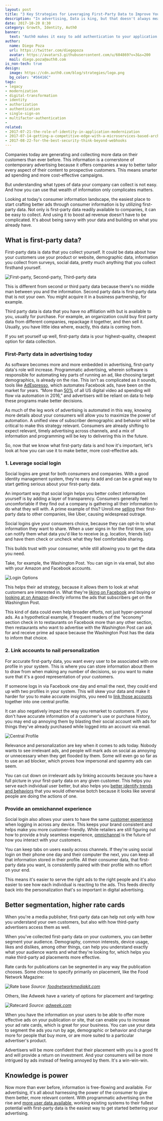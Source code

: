 ```yaml
---
layout: post
title: "3 Key Strategies for Leveraging First-Party Data to Improve Your Ads"
description: "In advertising, Data is king, but that doesn't always mean it's put to good use. Until now."
date: 2017-10-20 8:30
category: Growth, Identity, Auth0
banner:
  text: "Auth0 makes it easy to add authentication to your application."
author:
  name: Diego Poza
  url: https://twitter.com/diegopoza
  avatar: https://avatars3.githubusercontent.com/u/604869?v=3&s=200
  mail: diego.poza@auth0.com
is_non-tech: true
design:
  image: https://cdn.auth0.com/blog/strategies/logo.png
  bg_color: "#56416C"
tags:
- legacy
- modernization
- digital-transformation
- identity
- authorization
- authentication
- single-sign-on
- multifactor-authentication
-
related:
- 2017-07-21-the-role-of-identity-in-application-modernization
- 2017-07-14-getting-a-competitive-edge-with-a-microservices-based-architecture
- 2017-08-22-for-the-best-security-think-beyond-webhooks
---
```


Companies today are generating and collecting more data on their customers than ever before. This information is a cornerstone of contemporary advertising because it offers companies a way to better tailor every aspect of their content to prospective customers. This means smarter ad spending and more cost-effective campaigns.

But understanding what types of data your company can collect is not easy. And how you can use that wealth of information only complicates matters.

Looking at today's consumer information landscape, the easiest place to start crafting better ads through consumer information is by utilizing first-party data. Not only is first-party data readily available to companies, it can be easy to collect. And using it to boost ad revenue doesn't have to be complicated. It's about being savvy with your data and building on what you already have.

## What is first-party data?

First-party data is data that you collect yourself. It could be data about how your customers use your product or website, demographic data, information you collect from surveys, social data, pretty much anything that you collect firsthand yourself.

![First-party, Second-party, Third-party data](https://cdn.auth0.com/blog/digital/partydata.png)

This is different from second or third party data because there's no middle man between you and the information. Second party data is first-party data that is not your own. You might acquire it in a business partnership, for example.

Third party data is data that you have no affiliation with but is available to you, usually for purchase. For example, an organization could buy first party data from different companies, repackage it together, and then sell it. Usually, you have little idea where, exactly, this data is coming from.

If you set yourself up well, first-party data is your highest-quality, cheapest option for data collection.

### First-Party data in advertising today

As software becomes more and more embedded in advertising, first-party data's role will increase. Programmatic advertising, wherein software is responsible for automating key parts of running an ad, like choosing target demographics, is already on the rise. This isn't as complicated as it sounds, tools like [AdEspresso](https://adespresso.com/), which automates Facebook ads, have been on the market for years. “More than [50%](http://west.gannettuscp.com/images/uploads/attachments/eMarketer_US_Digital_Display_Advertising_Trends-Eight_Developments_to_Watch_for_in_2016.pdf) of all US digital video ad spending will flow via automation in 2016,” and advertisers will be reliant on data to help these programs make better decisions.

As much of the leg work of advertising is automated in this way, knowing more details about your consumers will allow you to maximize the power of automation. A unified view of subscriber demographic and behavior will be critical to make this strategy relevant. Consumers are already shifting to expect relevant, timely advertising across channels, and a mix of information and programming will be key to delivering this in the future.

So, now that we know what first-party data is and how it's important, let's look at how you can use it to make better, more cost-effective ads.

### 1. Leverage social login

Social logins are great for both consumers and companies. With a good identity management system, they're easy to add and can be a great way to start getting serious about your first-party data.

An important way that social login helps you better collect information yourself is by adding a layer of transparency. Consumers generally feel uncomfortable if they find out a company is gathering all their information to do what they will with. A prime example of this? Unroll.me [selling](https://theintercept.com/2017/04/24/stop-using-unroll-me-right-now-it-sold-your-data-to-uber/) their first-party data to other companies, like Uber, causing widespread outrage.

Social logins give your consumers choice, because they can opt-in to what information they want to share. When a user signs in for the first time, you can notify them what data you'd like to receive (e.g. location, friends list) and have them check or uncheck what they feel comfortable sharing.

This builds trust with your consumer, while still allowing you to get the data you need.

Take, for example, the Washington Post. You can sign in via email, but also with your Amazon and Facebook accounts.

![Login Options](https://cdn.auth0.com/blog/digital/loginoptions.png)

This helps their ad strategy, because it allows them to look at what customers are interested in. What they're [liking on Facebook](https://www.sellbrite.com/blog/generating-facebook-ad-content/) and buying or [looking at on Amazon](https://www.sellbrite.com/blog/amazon-ppc-7-secrets-for-maximizing-return/) directly informs the ads that subscribers get on the Washington Post.

This kind of data could even help broader efforts, not just hyper-personal ads. As a hypothetical example, if frequent readers of the “economy” section check in to restaurants on Facebook more than any other section, then restaurants who want to advertise with the Washington Post can ask for and receive prime ad space because the Washington Post has the data to inform that choice.

### 2. Link accounts to nail personalization

For accurate first-party data, you want every user to be associated with one profile in your system. This is where you can store information about them to draw from when making any number of decisions, so you want to make sure that it's a good representation of your customers.

If someone logs in via Facebook one day and email the next, they could end up with two profiles in your system. This will skew your data and make it harder for you to make accurate insights, you need to [link those accounts](https://auth0.com/docs/link-accounts) together into one central profile.

It can also negatively impact the way you remarket to customers. If you don't have accurate information of a customer's use or purchase history, you may end up annoying them by blasting their social account with ads for things they've already purchased while logged into an account via email.

![Central Profile](https://cdn.auth0.com/blog/digital/centralprofile.png)

Relevance and personalization are key when it comes to ads today. Nobody wants to see irrelevant ads, and people will mark ads on social as annoying or unnecessary when they get flooded by them. Some will even go so far as to use an ad blocker, which proves how impersonal and spammy ads can seem.

You can cut down on irrelevant ads by linking accounts because you have a full picture in your first-party data on any given customer. This helps you serve each individual user better, but also helps you [better identify trends and behaviors](https://www.interana.com/blog/10-stories-companies-changed-users-behavior/) that you would otherwise botch because it looks like several people are doing the actions of one.

### Provide an omnichannel experience

Social login also allows your users to have the same [customer experience](https://www.zendesk.com/resources/why-companies-should-invest-in-the-customer-experience/) when logging in across any device. This keeps your brand consistent and helps make you more customer-friendly. While retailers are still figuring out how to provide a truly seamless experience, [omnichannel](https://auth0.com/blog/the-three-best-ways-to-create-the-single-vision-of-a-customer/) is the future of how you interact with your customers.

You can keep tabs on users easily across channels. If they're using social login on their phone one day and their computer the next, you can keep all that information stored in their profile. All their consumer data, that first-party data you want, is consistently paired with their profile with no effort on your end.

This means it's easier to serve the right ads to the right people and it's also easier to see how each individual is reacting to the ads. This feeds directly back into the personalization that's so important in digital advertising.

## Better segmentation, higher rate cards

When you're a media publisher, first-party data can help not only with how you understand your own customers, but also with how third-party advertisers access them as well.

When you've collected first-party data on your customers, you can better segment your audience. Demography, common interests, device usage, likes and dislikes, among other things, can help you understand exactly what your audience wants and what they're looking for, which helps you make third-party ad placements more effective.

Rate cards for publications can be segmented in any way the publication chooses. Some choose to specify primarily on placement, like the Food Network Magazine:

![Rate base](https://cdn.auth0.com/blog/digital/ratebase.png)
_Source: [foodnetworkmediakit.com](http://www.foodnetworkmediakit.com/digital-edition)_

Others, like Adweek have a variety of options for placement and targeting:

![Ratecard](https://cdn.auth0.com/blog/digital/ratecard.png)
_Source: [adweek.com](http://www.adweek.com/files/2014-Digital-Rate-Card-101414.pdf)_

When you have the information on your users to be able to offer more effective ads on your publication or site, that can enable you to increase your ad rate cards, which is great for your business. You can use your data to segment the ads you run by age, demographic or behavior and charge more for people that buy more, or are more suited to a particular advertiser's product.

Advertisers will be more confident that their placement with you is a good fit and will provide a return on investment. And your consumers will be more intrigued by ads instead of feeling annoyed by them. It's a win-win-win.

## Knowledge is power

Now more than ever before, information is free-flowing and available. For advertising, it's all about harnessing the power of the consumer to give them better, more relevant content. With programmatic advertising on the rise and [more user data available](https://www.interana.com/blog/understanding-value-data/), working existing systems to their fullest potential with first-party data is the easiest way to get started bettering your advertising.